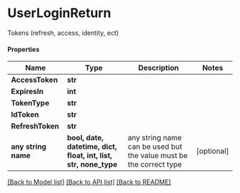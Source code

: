 # UserLoginReturn

Tokens (refresh, access, identity, ect)

#### Properties
Name | Type | Description | Notes
------------ | ------------- | ------------- | -------------
**AccessToken** | **str** |  | 
**ExpiresIn** | **int** |  | 
**TokenType** | **str** |  | 
**IdToken** | **str** |  | 
**RefreshToken** | **str** |  | 
**any string name** | **bool, date, datetime, dict, float, int, list, str, none_type** | any string name can be used but the value must be the correct type | [optional]

[[Back to Model list]](../README.md#documentation-for-models) [[Back to API list]](../README.md#documentation-for-api-endpoints) [[Back to README]](../README.md)

